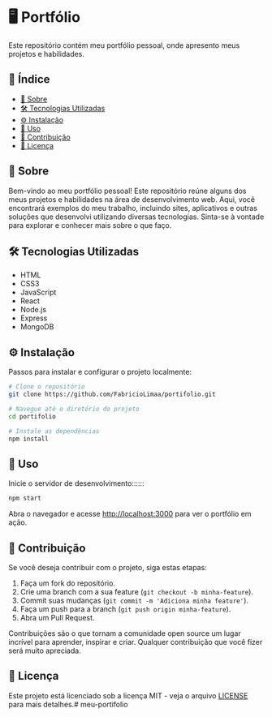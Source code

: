 ﻿# 🖥️ Portfólio

Este repositório contém meu portfólio pessoal, onde apresento meus projetos e habilidades.

## 📑 Índice

- [📖 Sobre](#-sobre)
- [🛠️ Tecnologias Utilizadas](#-tecnologias-utilizadas)
- [⚙️ Instalação](#-instalação)
- [🚀 Uso](#-uso)
- [🤝 Contribuição](#-contribuição)
- [📜 Licença](#-licença)

## 📖 Sobre

Bem-vindo ao meu portfólio pessoal! Este repositório reúne alguns dos meus projetos e habilidades na área de desenvolvimento web. Aqui, você encontrará exemplos do meu trabalho, incluindo sites, aplicativos e outras soluções que desenvolvi utilizando diversas tecnologias. Sinta-se à vontade para explorar e conhecer mais sobre o que faço.

## 🛠️ Tecnologias Utilizadas

- HTML
- CSS3
- JavaScript
- React
- Node.js
- Express
- MongoDB

## ⚙️ Instalação

Passos para instalar e configurar o projeto localmente:

```bash
# Clone o repositório
git clone https://github.com/FabricioLimaa/portifolio.git

# Navegue até o diretório do projeto
cd portifolio

# Instale as dependências
npm install
```

## 🚀 Uso

Inicie o servidor de desenvolvimento::::::

```bash
npm start
```

Abra o navegador e acesse [http://localhost:3000](http://localhost:3000) para ver o portfólio em ação.

## 🤝 Contribuição

Se você deseja contribuir com o projeto, siga estas etapas:

1. Faça um fork do repositório.
2. Crie uma branch com a sua feature (`git checkout -b minha-feature`).
3. Commit suas mudanças (`git commit -m 'Adiciona minha feature'`).
4. Faça um push para a branch (`git push origin minha-feature`).
5. Abra um Pull Request.

Contribuições são o que tornam a comunidade open source um lugar incrível para aprender, inspirar e criar. Qualquer contribuição que você fizer será muito apreciada.

## 📜 Licença

Este projeto está licenciado sob a licença MIT - veja o arquivo [LICENSE](LICENSE) para mais detalhes.#   m e u - p o r t i f o l i o  
 